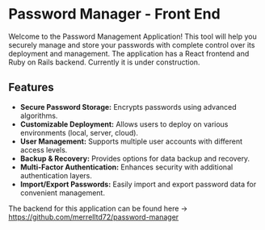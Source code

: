 # Password Manager - Front End

Welcome to the Password Management Application! This tool will help you securely manage and store your passwords with complete control over its deployment and management. The application has a React frontend and Ruby on Rails backend. Currently it is under construction.

## Features

- **Secure Password Storage:** Encrypts passwords using advanced algorithms.
- **Customizable Deployment:** Allows users to deploy on various environments (local, server, cloud).
- **User Management:** Supports multiple user accounts with different access levels.
- **Backup & Recovery:** Provides options for data backup and recovery.
- **Multi-Factor Authentication:** Enhances security with additional authentication layers.
- **Import/Export Passwords:** Easily import and export password data for convenient management.

The backend for this application can be found here -> https://github.com/merrelltd72/password-manager
